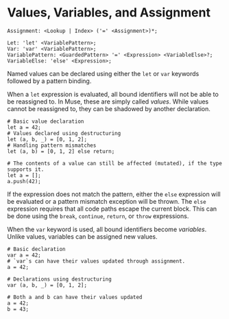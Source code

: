 # Values, Variables, and Assignment

```musebnf
Assignment: <Lookup | Index> ('=' <Assignment>)*;

Let: 'let' <VariablePattern>;
Var: 'var' <VariablePattern>;
VariablePattern: <GuardedPattern> '=' <Expression> <VariableElse>?;
VariableElse: 'else' <Expression>;
```

Named values can be declared using either the `let` or `var` keywords followed
by a pattern binding.

When a `let` expression is evaluated, all bound identifiers will not be able to
be reassigned to. In Muse, these are simply called *values*. While values cannot
be reassigned to, they can be shadowed by another declaration.

```muse
# Basic value declaration
let a = 42;
# Values declared using destructuring
let (a, b, _) = [0, 1, 2];
# Handling pattern mismatches
let (a, b) = [0, 1, 2] else return;

# The contents of a value can still be affected (mutated), if the type supports it.
let a = [];
a.push(42);
```

If the expression does not match the pattern, either the `else` expression will
be evaluated or a pattern mismatch exception will be thrown. The `else`
expression requires that all code paths escape the current block. This can be
done using the `break`, `continue`, `return`, or `throw` expressions.

When the `var` keyword is used, all bound identifiers become *variables*. Unlike
values, variables can be assigned new values.

```muse
# Basic declaration
var a = 42;
# `var`s can have their values updated through assignment.
a = 42;

# Declarations using destructuring
var (a, b, _) = [0, 1, 2];

# Both a and b can have their values updated
a = 42;
b = 43;
```
